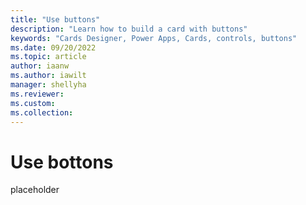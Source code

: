```yaml
---
title: "Use buttons"
description: "Learn how to build a card with buttons"
keywords: "Cards Designer, Power Apps, Cards, controls, buttons"
ms.date: 09/20/2022
ms.topic: article
author: iaanw
ms.author: iawilt
manager: shellyha
ms.reviewer: 
ms.custom: 
ms.collection: 
---
```


# Use bottons

placeholder
